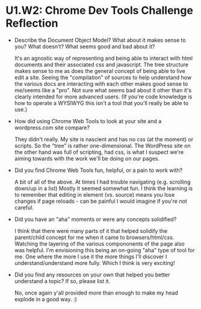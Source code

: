 # U1.W2: Chrome Dev Tools Challenge Reflection

* Describe the Document Object Model? What about it makes sense to you? What doesn't? What seems good and bad about it?
	
	It's an agnostic way of representing and being able to interact with html documents and their associated css and javascript. The tree structure makes sense to me as does the general concept of being able to live edit a site. Seeing the "compilation" of sources to help understand how the various docs are interacting with each other makes good sense to me/seems like a "pro".  Not sure what seems bad about it other than it's clearly intended for more advanced users. (If you're code knowledge is how to operate a WYSIWYG this isn't a tool that you'll really be able to use.)

* How did using Chrome Web Tools to look at your site and a wordpress.com site compare?

	They didn't really. My site is nascient and has no css (at the moment) or scripts. So the "tree" is rather one-dimensional. The WordPress site on the other hand was full of scripting, had css, is what I suspect we're aiming towards with the work we'll be doing on our pages.

* Did you find Chrome Web Tools fun, helpful, or a pain to work with?

	A bit of all of the above. At times I had trouble navigating (e.g. scrolling down/up in a list) Mostly it seemed somewhat fun. I think the learning is to remember that editing in element (vs. source) means you lose changes if page reloads - can be painful I would imagine if you're not careful.
 
* Did you have an "aha" moments or were any concepts solidified?
	
	I think that there were many parts of it that helped solidify the parent/child concept for me when it came to browsers/html/css. Watching the layering of the various compononents of the page also was helpful. I'm envisioning this being an on-going "aha" type of tool for me. One where the more I use it the more things I'll discover I understand/understand more fully. Which I think is very exciting!


* Did you find any resources on your own that helped you better understand a topic? If so, please list it.

	No, once again y'all provided more than enough to make my head explode in a good way. :)
